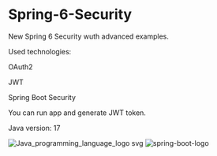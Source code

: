 # Spring-6-Security
New Spring 6 Security wuth advanced examples.

Used technologies:

OAuth2

JWT

Spring Boot Security

You can run app and generate JWT token.

Java version: 17

![Java_programming_language_logo svg](https://user-images.githubusercontent.com/29164777/227792056-ee3e20ca-0912-4292-bf5e-90a7b447231b.png)
![spring-boot-logo](https://user-images.githubusercontent.com/29164777/227792072-7a033134-4c34-4560-8277-a8a9278bd6ca.png)
